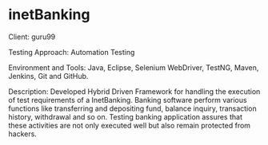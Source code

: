 # inetBanking
Client: guru99

Testing Approach: Automation Testing

Environment and Tools: Java, Eclipse, Selenium WebDriver, TestNG, Maven, Jenkins, Git and GitHub.

Description: Developed Hybrid Driven Framework for handling the execution of test requirements of a InetBanking.
Banking software perform various functions like transferring and depositing fund, balance inquiry, transaction history, withdrawal and so on. 
Testing banking application assures that these activities are not only executed well but also remain protected from hackers.
